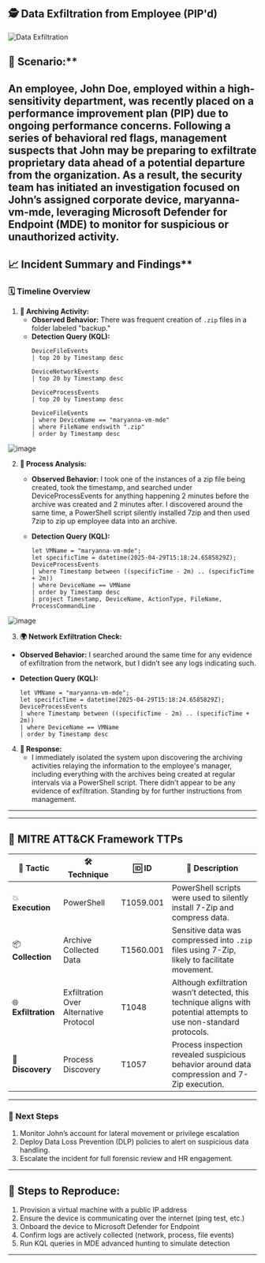 ## **🕵️ Data Exfiltration from Employee (PIP'd)** 

![Data Exfiltration](https://github.com/user-attachments/assets/45057475-0243-44b1-bf6c-f136a92f7f8b)
 

## 📖 Scenario:**  
An employee, John Doe, employed within a high-sensitivity department, was recently placed on a performance improvement plan (PIP) due to ongoing performance concerns. Following a series of behavioral red flags, management suspects that John may be preparing to exfiltrate proprietary data ahead of a potential departure from the organization. As a result, the security team has initiated an investigation focused on John’s assigned corporate device, maryanna-vm-mde, leveraging Microsoft Defender for Endpoint (MDE) to monitor for suspicious or unauthorized activity.
---

## 📈 Incident Summary and Findings**  

### **🗓️ Timeline Overview**  
1. **📁 Archiving Activity:**  
   - **Observed Behavior:** There was frequent creation of `.zip` files in a folder labeled "backup."  
   - **Detection Query (KQL):**  
     ```kql
     DeviceFileEvents
     | top 20 by Timestamp desc
     ```
     ```kql
     DeviceNetworkEvents
     | top 20 by Timestamp desc
     ```
     ```kql
     DeviceProcessEvents
     | top 20 by Timestamp desc
     ```
     ```kql
     DeviceFileEvents
     | where DeviceName == "maryanna-vm-mde"
     | where FileName endswith ".zip"
     | order by Timestamp desc
     ```
![image](https://github.com/user-attachments/assets/73961746-9fe4-4a0f-9a28-93c7df17b085)

     
2. **🧰 Process Analysis:**

   - **Observed Behavior:** I took one of the instances of a zip file being created, took the timestamp, and searched under DeviceProcessEvents for anything happening 2 minutes before the archive was created and 2 minutes after. I discovered around the same time, a PowerShell script silently installed 7zip and then used 7zip to zip up employee data into an archive.

   - **Detection Query (KQL):**  

     ```kql
     let VMName = "maryanna-vm-mde";
     let specificTime = datetime(2025-04-29T15:18:24.6585829Z);
     DeviceProcessEvents
     | where Timestamp between ((specificTime - 2m) .. (specificTime + 2m))
     | where DeviceName == VMName
     | order by Timestamp desc
     | project Timestamp, DeviceName, ActionType, FileName, ProcessCommandLine
     ```
![image](https://github.com/user-attachments/assets/2e7f70fd-98d9-4567-a943-5fb06d068923)


   3. **🌍 Network Exfiltration Check:**  
   - **Observed Behavior:** I searched around the same time for any evidence of exfiltration from the network, but I didn’t see any logs indicating such. 

   - **Detection Query (KQL):**  

     ```kql
     let VMName = "maryanna-vm-mde";
     let specificTime = datetime(2025-04-29T15:18:24.6585829Z);
     DeviceProcessEvents
     | where Timestamp between ((specificTime - 2m) .. (specificTime + 2m))
     | where DeviceName == VMName
     | order by Timestamp desc
     ```  

4. **📨 Response:**  
   - I immediately isolated the system upon discovering the archiving activities relaying the information to the employee's manager, including everything with the archives being created at regular intervals via a PowerShell script. There didn’t appear to be any evidence of exfiltration. Standing by for further instructions from management.

---

---

## 🧱 MITRE ATT&CK Framework TTPs 

| **🎯 Tactic**       | **🛠️ Technique**                      | **🆔 ID** | **📄 Description**                                                                                                  |
| ------------------- | -------------------------------------- | --------- | ------------------------------------------------------------------------------------------------------------------- |
| 💥 **Execution**    | PowerShell                             | T1059.001 | PowerShell scripts were used to silently install 7-Zip and compress data.                                           |
| 📦 **Collection**   | Archive Collected Data                 | T1560.001 | Sensitive data was compressed into `.zip` files using 7-Zip, likely to facilitate movement.                         |
| 🌐 **Exfiltration** | Exfiltration Over Alternative Protocol | T1048     | Although exfiltration wasn’t detected, this technique aligns with potential attempts to use non-standard protocols. |
| 🔎 **Discovery**    | Process Discovery                      | T1057     | Process inspection revealed suspicious behavior around data compression and 7-Zip execution.                        |

---

### 🧭 Next Steps  
1. Monitor John’s account for lateral movement or privilege escalation  
2. Deploy Data Loss Prevention (DLP) policies to alert on suspicious data handling. 
3. Escalate the incident for full forensic review and HR engagement.  

---

## 🧪 Steps to Reproduce:
1. Provision a virtual machine with a public IP address
2. Ensure the device is communicating over the internet (ping test, etc.)
3. Onboard the device to Microsoft Defender for Endpoint
4. Confirm logs are actively collected (network, process, file events)
5. Run KQL queries in MDE advanced hunting to simulate detection

---
